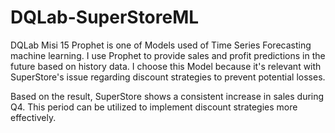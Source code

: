 # DQLab-SuperStoreML
DQLab Misi 15
Prophet is one of Models used of Time Series Forecasting machine learning.
I use Prophet to provide sales and profit predictions in the future based on history data.
I choose this Model because it's relevant with SuperStore's issue regarding discount strategies to prevent potential losses.

Based on the result, SuperStore shows a consistent increase in sales during Q4.
This period can be utilized to implement discount strategies more effectively.
